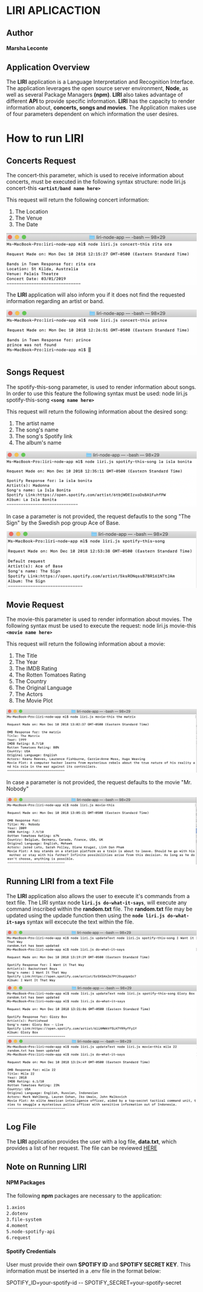 # LIRI APLICACTION

## Author
#### Marsha Leconte

## Application Overview
 The **LIRI** application is a Language Interpretation and Recognition Interface. The application leverages 
 the open source server environment, **Node**, as well as several Package Managers **(npm)**. **LIRI** also takes advantage of different **API** 
 to provide specific  information. **LIRI** has the capacity to render information about, **concerts, songs and movies**. 
 The Application makes use of four parameters dependent on which information the user desires.


# How to run LIRI

## Concerts Request
The concert-this parameter, which is used to receive information about concerts, must be executed 
in the following syntax structure: node liri.js concert-this **`<artist/band name here>`**

This request will return the following concert information:

1. The Location
2. The Venue 
3. The Date

<img src="assets/read-me-images/concert-this-1.png">


The **LIRI** application will also inform you if it does not find the requested information regarding  an artist or band.

<img src="assets/read-me-images/concert-this-2.png">



## Songs Request

The spotify-this-song  parameter, is used to render information about songs. In order to use this feature the following syntax must be used: node liri.js spotify-this-song **`<song name here>`**

This request will return the following information about the desired song:

1. The artist name
2. The song's name 
3. The song's Spotify link
4. The album's name

<img src="assets/read-me-images/spotify-this-song-1.png">


In case a parameter is not provided, the request defautls to the song "The Sign" by the Swedish pop group Ace of Base.

<img src="assets/read-me-images/spotify-this-song-2.png">


## Movie Request

The movie-this parameter is used to render information about movies. The following syntax must be used to execute the request: node liri.js movie-this **`<movie name here>`**

This request will return the following information about a movie:

1. The Title
2. The Year
3. The IMDB Rating
4. The Rotten Tomatoes Rating
5. The Country
6. The Original Language
7. The Actors
8. The Movie Plot

<img src="assets/read-me-images/movie-this-1.png">


In case a parameter is not provided, the request defaults to the movie "Mr. Nobody"

<img src="assets/read-me-images/movie-this-2.png">


## Running LIRI from a text File

The **LIRI** application also allows the user to execute it's commands from a text file. 
The LIRI syntax node **`liri.js do-what-it-says`**, will execute any command inscribed within the **random.txt** file.
The **random.txt** file may be updated using the updade function then using the **`node liri.js do-what-it-says`**  syntax will excecute the text within the file.

<img src="assets/read-me-images/do-what-it-says-1.png">


<img src="assets/read-me-images/do-what-it-says-2.png">


<img src="assets/read-me-images/do-what-it-says-3.png">


## Log File

The **LIRI** application provides the user with a log file, **data.txt**, which provides a list of her request. The file can be reviewed [HERE](https://github.com/urani100/liri-node-app/blob/master/data.txt)

## Note on Running LIRI

#### NPM Packages

The following **npm** packages are necessary to the application:

    1.axios
    2.dotenv
    3.file-system
    4.moment
    5.node-spotify-api
    6.request

#### Spotify Credentials

User must provide their own **SPOTIFY ID**  and **SPOTIFY SECRET KEY**. This information must be inserted in a .env file in the format below:

SPOTIFY_ID=your-spotify-id --
SPOTIFY_SECRET=your-spotify-secret











